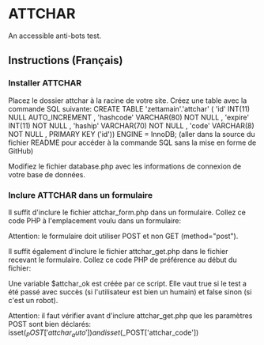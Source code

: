 # ATTCHAR
An accessible anti-bots test.

## Instructions (Français)
### Installer ATTCHAR
Placez le dossier attchar à la racine de votre site.
Créez une table avec la commande SQL suivante:
CREATE TABLE 'zettamain'.'attchar' ( 'id' INT(11) NULL AUTO_INCREMENT , 'hashcode' VARCHAR(80) NOT NULL , 'expire' INT(11) NOT NULL , 'haship' VARCHAR(70) NOT NULL , 'code' VARCHAR(8) NOT NULL , PRIMARY KEY ('id')) ENGINE = InnoDB;
(aller dans la source du fichier README pour accéder à la commande SQL sans la mise en forme de GitHub)

Modifiez le fichier database.php avec les informations de connexion de votre base de données.

### Inclure ATTCHAR dans un formulaire
Il suffit d'inclure le fichier attchar_form.php dans un formulaire.
Collez ce code PHP à l'emplacement voulu dans un formulaire:
<?php include('attchar_form.php'); ?>

Attention: le formulaire doit utiliser POST et non GET (method="post").

Il suffit également d'inclure le fichier attchar_get.php dans le fichier recevant le formulaire.
Collez ce code PHP de préférence au début du fichier:
<?php include('attchar_get.php'); ?>

Une variable $attchar_ok est créée par ce script.
Elle vaut true si le test a été passé avec succès (si l'utilisateur est bien un humain) et false sinon (si c'est un robot).

Attention: il faut vérifier avant d'inclure attchar_get.php que les paramètres POST sont bien déclarés:
isset($_POST['attchar_auto']) and isset($_POST['attchar_code'])

